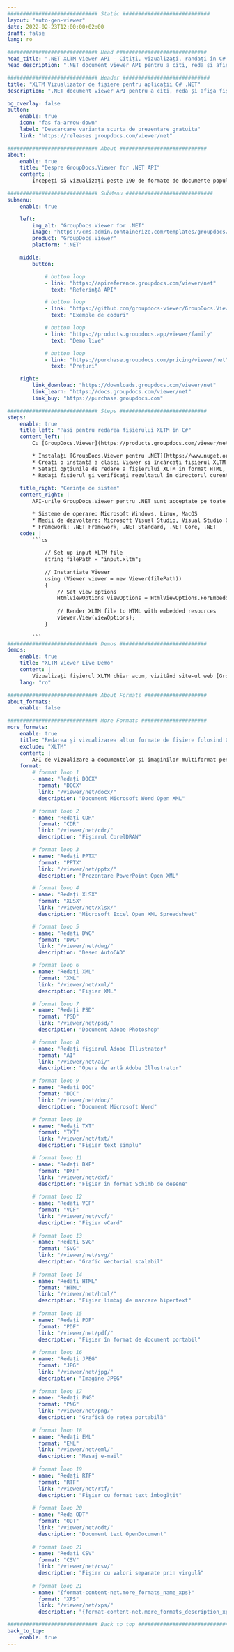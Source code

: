 ```yaml
---
############################# Static ############################
layout: "auto-gen-viewer"
date: 2022-02-23T12:00:00+02:00
draft: false
lang: ro

############################# Head #############################
head_title: ".NET XLTM Viewer API - Citiți, vizualizați, randați în C# VB.NET"
head_description: ".NET document viewer API pentru a citi, reda și afișa XLTM în orice tip de aplicații C#, ASP.NET, VB.NET și .NET Core."

############################# Header ############################
title: "XLTM Vizualizator de fișiere pentru aplicații C# .NET" 
description: ".NET document viewer API pentru a citi, reda și afișa fișierul XLTM în orice tip de aplicații C#, ASP.NET, VB.NET și .NET Core. Vizualizați fișierele redate cu formatare și aspect adevărat în HTML5, PDF sau ca imagine folosind câteva rânduri de cod." 

bg_overlay: false
button:
    enable: true
    icon: "fas fa-arrow-down"
    label: "Descarcare varianta scurta de prezentare gratuita"
    link: "https://releases.groupdocs.com/viewer/net"

############################# About ############################
about:
    enable: true
    title: "Despre GroupDocs.Viewer for .NET API" 
    content: |
        Începeți să vizualizați peste 190 de formate de documente populare în aplicațiile dvs. .NET folosind GroupDocs.Viewer pentru API-urile .NET adăugând câteva linii de cod. Dezvoltatorii pot afișa cu ușurință PDF, Procesare de text, Foaie de calcul Excel, Prezentare, Visio, Proiect, Outlook și multe alte formate de document populare în moduri HTML5, imagine sau PDF. Redarea documentului este rapidă, identică cu fișierul sursă original și nu necesită instalarea de software suplimentar sau alte biblioteci externe.

############################# SubMenu ############################
submenu:
    enable: true

    left:
        img_alt: "GroupDocs.Viewer for .NET"
        image: "https://cms.admin.containerize.com/templates/groupdocs/images/product-logos/90x90-noborder/groupdocs-viewer-net.png"
        product: "GroupDocs.Viewer"
        platform: ".NET"

    middle:
        button:

            # button loop
            - link: "https://apireference.groupdocs.com/viewer/net"
              text: "Referință API"

            # button loop
            - link: "https://github.com/groupdocs-viewer/GroupDocs.Viewer-for-.NET"
              text: "Exemple de coduri"

            # button loop
            - link: "https://products.groupdocs.app/viewer/family"
              text: "Demo live"

            # button loop
            - link: "https://purchase.groupdocs.com/pricing/viewer/net"
              text: "Prețuri"

    right:
        link_download: "https://downloads.groupdocs.com/viewer/net"
        link_learn: "https://docs.groupdocs.com/viewer/net"
        link_buy: "https://purchase.groupdocs.com"

############################# Steps ############################
steps:
    enable: true
    title_left: "Pași pentru redarea fișierului XLTM în C#" 
    content_left: |
        Cu [GroupDocs.Viewer](https://products.groupdocs.com/viewer/net/) puteți randa XLTM în HTML, JPEG, PNG sau PDF în câțiva pași.

        * Instalați [GroupDocs.Viewer pentru .NET](https://www.nuget.org/packages/groupdocs.viewer) folosind managerul de pachete preferat. 
        * Creați o instanță a clasei Viewer și încărcați fișierul XLTM cu calea completă. 
        * Setați opțiunile de redare a fișierului XLTM în format HTML, PNG, JPEG sau PDF. 
        * Redați fișierul și verificați rezultatul în directorul curent. 
        
    title_right: "Cerințe de sistem" 
    content_right: |
        API-urile GroupDocs.Viewer pentru .NET sunt acceptate pe toate platformele și sistemele de operare majore. Înainte de a executa codul de mai jos, vă rugăm să vă asigurați că aveți următoarele cerințe preliminare instalate pe sistemul dumneavoastră.

        * Sisteme de operare: Microsoft Windows, Linux, MacOS 
        * Medii de dezvoltare: Microsoft Visual Studio, Visual Studio Code, .NET CLI 
        * Framework: .NET Framework, .NET Standard, .NET Core, .NET 
    code: |
        ```cs
                        
            // Set up input XLTM file
            string filePath = "input.xltm";
        
            // Instantiate Viewer
            using (Viewer viewer = new Viewer(filePath))
            {
            	// Set view options 
            	HtmlViewOptions viewOptions = HtmlViewOptions.ForEmbeddedResources();
                    
            	// Render XLTM file to HTML with embedded resources
            	viewer.View(viewOptions);
            }
             
        ```
############################# Demos ############################
demos:
    enable: true
    title: "XLTM Viewer Live Demo"
    content: |
        Vizualizați fișierul XLTM chiar acum, vizitând site-ul web [GroupDocs.Viewer Online Apps](https://products.groupdocs.app/viewer/xltm).
    lang: "ro"

############################# About Formats ####################
about_formats:
    enable: false

############################# More Formats #####################
more_formats:
    enable: true
    title: "Redarea și vizualizarea altor formate de fișiere folosind C#"
    exclude: "XLTM"
    content: |
        API de vizualizare a documentelor și imaginilor multiformat pentru .NET. Vizualizați câteva dintre formatele de fișiere populare de mai jos, fără niciun vizualizator extern.
    format: 
        # format loop 1
        - name: "Redați DOCX"
          format: "DOCX"
          link: "/viewer/net/docx/"
          description: "Document Microsoft Word Open XML" 

        # format loop 2
        - name: "Redați CDR" 
          format: "CDR"
          link: "/viewer/net/cdr/"
          description: "Fișierul CorelDRAW" 

        # format loop 3
        - name: "Redați PPTX"
          format: "PPTX"
          link: "/viewer/net/pptx/"
          description: "Prezentare PowerPoint Open XML" 

        # format loop 4
        - name: "Redați XLSX"
          format: "XLSX"
          link: "/viewer/net/xlsx/"
          description: "Microsoft Excel Open XML Spreadsheet" 

        # format loop 5
        - name: "Redați DWG"
          format: "DWG"
          link: "/viewer/net/dwg/"
          description: "Desen AutoCAD"

        # format loop 6
        - name: "Redați XML"
          format: "XML"
          link: "/viewer/net/xml/"
          description: "Fișier XML"

        # format loop 7
        - name: "Redați PSD"
          format: "PSD"
          link: "/viewer/net/psd/"
          description: "Document Adobe Photoshop"

        # format loop 8
        - name: "Redați fișierul Adobe Illustrator"
          format: "AI"
          link: "/viewer/net/ai/"
          description: "Opera de artă Adobe Illustrator"

        # format loop 9
        - name: "Redați DOC"
          format: "DOC"
          link: "/viewer/net/doc/"
          description: "Document Microsoft Word" 

        # format loop 10
        - name: "Redați TXT" 
          format: "TXT"
          link: "/viewer/net/txt/"
          description: "Fișier text simplu" 

        # format loop 11
        - name: "Redați DXF" 
          format: "DXF"
          link: "/viewer/net/dxf/"
          description: "Fișier în format Schimb de desene"  
          
        # format loop 12
        - name: "Redați VCF"
          format: "VCF"
          link: "/viewer/net/vcf/"
          description: "Fișier vCard"  
              
        # format loop 13
        - name: "Redați SVG"
          format: "SVG"
          link: "/viewer/net/svg/"
          description: "Grafic vectorial scalabil" 
          
        # format loop 14
        - name: "Redați HTML"
          format: "HTML"
          link: "/viewer/net/html/"
          description: "Fișier limbaj de marcare hipertext" 
          
        # format loop 15
        - name: "Redați PDF"
          format: "PDF"
          link: "/viewer/net/pdf/"
          description: "Fișier în format de document portabil"
          
        # format loop 16
        - name: "Redați JPEG"
          format: "JPG"
          link: "/viewer/net/jpg/"
          description: "Imagine JPEG"
          
        # format loop 17
        - name: "Redați PNG"
          format: "PNG"
          link: "/viewer/net/png/"
          description: "Grafică de rețea portabilă" 
          
        # format loop 18
        - name: "Redați EML"
          format: "EML"
          link: "/viewer/net/eml/"
          description: "Mesaj e-mail" 
          
        # format loop 19
        - name: "Redați RTF"
          format: "RTF"
          link: "/viewer/net/rtf/"
          description: "Fișier cu format text îmbogățit" 
          
        # format loop 20
        - name: "Reda ODT"
          format: "ODT"
          link: "/viewer/net/odt/"
          description: "Document text OpenDocument" 
          
        # format loop 21
        - name: "Redați CSV"
          format: "CSV"
          link: "/viewer/net/csv/"
          description: "Fișier cu valori separate prin virgulă" 
          
        # format loop 21
        - name: "{format-content-net.more_formats_name_xps}"
          format: "XPS"
          link: "/viewer/net/xps/"
          description: "{format-content-net.more_formats_description_xps}" 

############################# Back to top ###############################
back_to_top:
    enable: true
---
```


